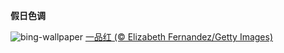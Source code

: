 
**假日色调**

![bing-wallpaper](https://www.bing.com/th?id=OHR.PoinsettiaDay_ZH-CN5115071992_1920x1080.jpg)
[一品红 (© Elizabeth Fernandez/Getty Images)](https://www.bing.com/search?q=%E4%B8%80%E5%93%81%E7%BA%A2&amp;form=hpcapt&amp;mkt=zh-cn)
  
